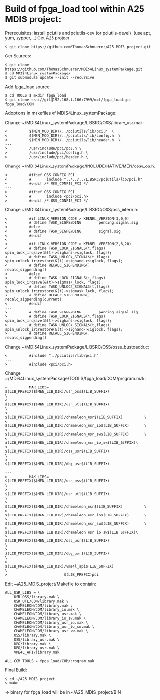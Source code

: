 # Build of fpga_load tool within A25 MDIS project:


Prerequisites: install pciutils and pciutils-dev (or pciutils-devel)  (use apt, yum, zypper,…) Get A25 project         

    $ git clone https://github.com/ThomasSchnuerer/A25_MDIS_project.git
 
Get Sources:

    $ git clone https://github.com/ThomasSchnuerer/MDIS4Linux_systemPackage.git  
    $ cd MDIS4Linux_systemPackage/ 
    $ git submodule update --init --recursive 

Add fpga_load source:

    $ cd TOOLS $ mkdir fpga_load 
    $ git clone ssh://git@192.168.1.166:7999/mct/fpga_load.git fpga_load/COM
    
Adoptions in makefiles of MDIS4Linux_systemPackage:


Change ~/MDIS4Linux_systemPackage/LIBSRC/OSS/library_usr.mak:

    <          $(MEN_MOD_DIR)/../pciutils/lib/pci.h  \ 
    <          $(MEN_MOD_DIR)/../pciutils/lib/config.h  \ 
    <          $(MEN_MOD_DIR)/../pciutils/lib/header.h  \ 
    ---
    >          /usr/include/pci/pci.h \ 
    >          /usr/include/pci/config.h \ 
    >          /usr/include/pci/header.h \
    
Change ~/MDIS4Linux_systemPackage/INCLUDE/NATIVE/MEN/ossu_os.h:

    <          #ifdef OSS_CONFIG_PCI 
    <          #       include "../../../LIBSRC/pciutils/lib/pci.h" 
    <          #endif /* OSS_CONFIG_PCI */ 
    ---
    >          #ifdef OSS_CONFIG_PCI 
    >          #       include <pci/pci.h> 
    >          #endif /* OSS_CONFIG_PCI */
    
Change ~/MDIS4Linux_systemPackage/LIBSRC/OSS/oss_intern.h:

    <          #if LINUX_VERSION_CODE > KERNEL_VERSION(3,0,0) 
    <          # define TASK_SIGPENDING        pending.signal.sig 
    <          #else 
    <          # define TASK_SIGPENDING        signal.sig 
    <          #endif 
    <            
    <          #if LINUX_VERSION_CODE > KERNEL_VERSION(2,6,20) 
    <          # define TASK_LOCK_SIGNALS(t,flags)         spin_lock_irqsave(&(t)->sighand->siglock, flags); 
    <          # define TASK_UNLOCK_SIGNALS(t,flags)   spin_unlock_irqrestore(&(t)->sighand->siglock, flags); 
    <          # define RECALC_SIGPENDING()                    recalc_sigpending() 
    <          #else 
    <          # define TASK_LOCK_SIGNALS(t,flags)         spin_lock_irqsave(&(t)->sigmask_lock, flags); 
    <          # define TASK_UNLOCK_SIGNALS(t,flags)   spin_unlock_irqrestore(&(t)->sigmask_lock, flags); 
    <          # define RECALC_SIGPENDING()                    recalc_sigpending(current) 
    <          #endif 
    ---
    >          # define TASK_SIGPENDING        pending.signal.sig 
    >          # define TASK_LOCK_SIGNALS(t,flags)         spin_lock_irqsave(&(t)->sighand->siglock, flags); 
    >          # define TASK_UNLOCK_SIGNALS(t,flags)   spin_unlock_irqrestore(&(t)->sighand->siglock, flags); 
    >          # define RECALC_SIGPENDING()                    recalc_sigpending()
    
Change ~/MDIS4Linux_systemPackage/LIBSRC/OSS/ossu_bustoaddr.c:

    <          #include "../pciutils/lib/pci.h" 
    ---
    >          #include <pci/pci.h> 
    
Change ~/MDIS4Linux_systemPackage/TOOLS/fpga_load/COM/program.mak:

    <          MAK_LIBS=       $(LIB_PREFIX)$(MEN_LIB_DIR)/usr_oss$(LIB_SUFFIX)                        \ 
    <                          $(LIB_PREFIX)$(MEN_LIB_DIR)/usr_utl$(LIB_SUFFIX)                        \ 
    <                          $(LIB_PREFIX)$(MEN_LIB_DIR)/chameleon_usr$(LIB_SUFFIX)          \ 
    <                          $(LIB_PREFIX)$(MEN_LIB_DIR)/chameleon_usr_io$(LIB_SUFFIX)       \ 
    <                          $(LIB_PREFIX)$(MEN_LIB_DIR)/chameleon_usr_sw$(LIB_SUFFIX)       \ 
    <                          $(LIB_PREFIX)$(MEN_LIB_DIR)/chameleon_usr_io_sw$(LIB_SUFFIX)\ 
    <                          $(LIB_PREFIX)$(MEN_LIB_DIR)/oss_usr$(LIB_SUFFIX)                        \ 
    <                          $(LIB_PREFIX)$(MEN_LIB_DIR)/dbg_usr$(LIB_SUFFIX)                        
    ---
    >          MAK_LIBS=       $(LIB_PREFIX)$(MEN_LIB_DIR)/usr_oss$(LIB_SUFFIX)                        \ 
    >                          $(LIB_PREFIX)$(MEN_LIB_DIR)/usr_utl$(LIB_SUFFIX)                        \ 
    >                          $(LIB_PREFIX)$(MEN_LIB_DIR)/chameleon_usr$(LIB_SUFFIX)          \ 
    >                          $(LIB_PREFIX)$(MEN_LIB_DIR)/chameleon_usr_io$(LIB_SUFFIX)       \ 
    >                          $(LIB_PREFIX)$(MEN_LIB_DIR)/chameleon_usr_sw$(LIB_SUFFIX)       \ 
    >                          $(LIB_PREFIX)$(MEN_LIB_DIR)/chameleon_usr_io_sw$(LIB_SUFFIX)\ 
    >                          $(LIB_PREFIX)$(MEN_LIB_DIR)/oss_usr$(LIB_SUFFIX)                        \ 
    >                          $(LIB_PREFIX)$(MEN_LIB_DIR)/dbg_usr$(LIB_SUFFIX)                        \ 
    >                          $(LIB_PREFIX)$(MEN_LIB_DIR)/vme4l_api$(LIB_SUFFIX)                        \ 
    >                          $(LIB_PREFIX)pci
    
Edit ~/A25_MDIS_project/Makefile to contain:  

    ALL_USR_LIBS = \
        USR_OSS/library.mak \
        USR_UTL/COM/library.mak \
        CHAMELEON/COM/library.mak \
        CHAMELEON/COM/library_io.mak \
        CHAMELEON/COM/library_usr.mak \
        CHAMELEON/COM/library_io_sw.mak \
        CHAMELEON/COM/library_usr_io.mak \
        CHAMELEON/COM/library_usr_io_sw.mak \
        CHAMELEON/COM/library_usr_sw.mak \
        OSS/library.mak \
        OSS/library_usr.mak \
        DBG/library.mak \
        DBG/library_usr.mak \
        VME4L_API/library.mak
        
    ALL_COM_TOOLS = fpga_load/COM/program.mak
    
Final Build:

    $ cd ~/A25_MDIS_project 
    $ make
   
=> binary for fpga_load will be in ~/A25_MDIS_project/BIN
